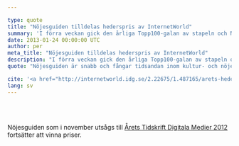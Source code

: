 ```yaml
---

type: quote
title: "Nöjesguiden tilldelas hederspris av InternetWorld"
summary: 'I förra veckan gick den årliga Topp100-galan av stapeln och Nöjesguiden kammade hem ännu ett pris.'
date: 2013-01-24 00:00:00 UTC
author: per
meta_title: "Nöjesguiden tilldelas hederspris av InternetWorld"
description: "I förra veckan gick den årliga Topp100-galan av stapeln och Nöjesguiden kammade hem ännu ett pris."
quote: "Nöjesguiden är snabb och fångar tidsandan inom kultur- och nöjesvärlden som få andra, både i innehåll och i design. En toppad redaktion med profilerade skribenter och bloggare skapar innehåll som vi vill dela till våra vänner. Bättre betyg än så kan det inte bli."

cite: '<a href="http://internetworld.idg.se/2.22675/1.487165/arets-hederspriser">InternetWorld</a> motiverar i kategorin Hederspris i årets Topp100'
lang: sv
---
```


<br><br>

<p>Nöjesguiden som i november utsågs till <a href="/blogg/2012/11/nojesguiden-arets-tidskrift-digitala-medier/">Årets Tidskrift Digitala Medier 2012</a> fortsätter att vinna priser.</p>

<!--<p>Förra veckans avgjordes årets Topp100 och där tilldelades <a href="http://nojesguiden.se/blogg/pelle-tamleht/hederspris-till-nojesguiden">Nöjesguiden.se</a>, tillsammans med nio andra sajter, juryns hederspris.</p>-->
